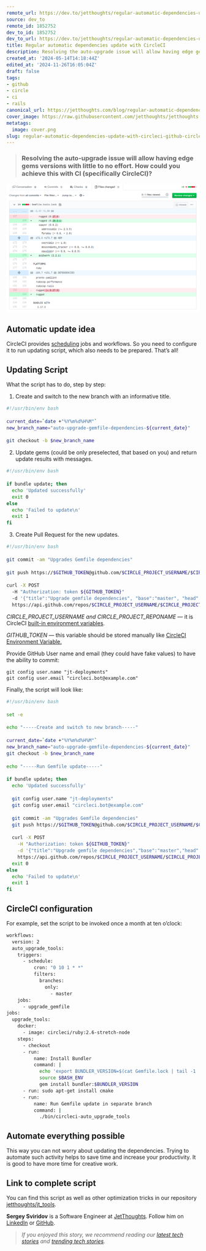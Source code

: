 ```yaml
---
remote_url: https://dev.to/jetthoughts/regular-automatic-dependencies-update-with-circleci-1ihf
source: dev_to
remote_id: 1852752
dev_to_id: 1852752
dev_to_url: https://dev.to/jetthoughts/regular-automatic-dependencies-update-with-circleci-1ihf
title: Regular automatic dependencies update with CircleCI
description: Resolving the auto-upgrade issue will allow having edge gems versions with little to no...
created_at: '2024-05-14T14:18:44Z'
edited_at: '2024-11-26T16:05:04Z'
draft: false
tags:
- github
- circle
- ci
- rails
canonical_url: https://jetthoughts.com/blog/regular-automatic-dependencies-update-with-circleci-github-circle/
cover_image: https://raw.githubusercontent.com/jetthoughts/jetthoughts.github.io/master/content/blog/regular-automatic-dependencies-update-with-circleci-github-circle/cover.png
metatags:
  image: cover.png
slug: regular-automatic-dependencies-update-with-circleci-github-circle
---
```

> ### Resolving the auto-upgrade issue will allow having edge gems versions with little to no effort. How could you achieve this with CI (specifically CircleCI)?

![](file_0.png)

## Automatic update idea

CircleCI provides [scheduling](https://support.circleci.com/hc/en-us/articles/115015481128-Scheduling-jobs-cron-for-builds-) jobs and workflows. So you need to configure it to run updating script, which also needs to be prepared. That’s all!

## Updating Script

What the script has to do, step by step:

 1. Create and switch to the new branch with an informative title.

```bash
#!/usr/bin/env bash

current_date=`date +"%Y%m%d%H%M"`
new_branch_name="auto-upgrade-gemfile-dependencies-${current_date}"

git checkout -b $new_branch_name
```

2. Update gems (could be only preselected, that based on you) and return update results with messages.

```bash
#!/usr/bin/env bash

if bundle update; then
  echo 'Updated successfully'
  exit 0
else
  echo 'Failed to update\n'
  exit 1
fi
```

3. Create Pull Request for the new updates.

```bash
#!/usr/bin/env bash

git commit -am "Upgrades Gemfile dependencies"

git push https://$GITHUB_TOKEN@github.com/$CIRCLE_PROJECT_USERNAME/$CIRCLE_PROJECT_REPONAME.git -f 

curl -X POST                                                                                                             \  
  -H "Authorization: token ${GITHUB_TOKEN}"                                                                              \  
  -d '{"title":"Upgrade gemfile dependencies", "base":"master", "head":"'$CIRCLE_PROJECT_USERNAME':'$new_branch_name'"}' \  
  https://api.github.com/repos/$CIRCLE_PROJECT_USERNAME/$CIRCLE_PROJECT_REPONAME/pulls
```

*CIRCLE_PROJECT_USERNAME and CIRCLE_PROJECT_REPONAME* — it is CircleCI [built-in environment variables](https://circleci.com/docs/2.0/env-vars/#built-in-environment-variables).

*GITHUB_TOKEN* — this variable should be stored manually like [CircleCI Environment Variable.](https://circleci.com/docs/2.0/env-vars/)

Provide GitHub User name and email (they could have fake values) to have the ability to commit:

    git config user.name "jt-deployments"  
    git config user.email "circleci.bot@example.com"

Finally, the script will look like:

```bash
#!/usr/bin/env bash

set -e

echo "-----Create and switch to new branch-----"

current_date=`date +"%Y%m%d%H%M"`
new_branch_name="auto-upgrade-gemfile-dependencies-${current_date}"
git checkout -b $new_branch_name

echo "-----Run Gemfile update-----"

if bundle update; then
  echo 'Updated successfully'

  git config user.name "jt-deployments"
  git config user.email "circleci.bot@example.com"

  git commit -am "Upgrades Gemfile dependencies"
  git push https://$GITHUB_TOKEN@github.com/$CIRCLE_PROJECT_USERNAME/$CIRCLE_PROJECT_REPONAME.git -f

  curl -X POST                                                                                                           \
    -H "Authorization: token ${GITHUB_TOKEN}"                                                                            \
    -d '{"title":"Upgrade gemfile dependencies","base":"master","head":"'$CIRCLE_PROJECT_USERNAME':'$new_branch_name'"}' \
    https://api.github.com/repos/$CIRCLE_PROJECT_USERNAME/$CIRCLE_PROJECT_REPONAME/pulls
  exit 0
else
  echo 'Failed to update\n'
  exit 1
fi
```

## CircleCI configuration

For example, set the script to be invoked once a month at ten o’clock:

```bash
workflows:
  version: 2
  auto_upgrade_tools:
    triggers:
      - schedule:
          cron: "0 10 1 * *"
          filters:
            branches:
              only:
                - master
    jobs:
      - upgrade_gemfile
jobs:
  upgrade_tools:
    docker:
      - image: circleci/ruby:2.6-stretch-node
    steps:
      - checkout
      - run:
          name: Install Bundler
          command: |
            echo 'export BUNDLER_VERSION=$(cat Gemfile.lock | tail -1 | tr -d " ")' >> $BASH_ENV
            source $BASH_ENV
            gem install bundler:$BUNDLER_VERSION
      - run: sudo apt-get install cmake
      - run:
          name: Run Gemfile update in separate branch
          command: |
            ./bin/circleci-auto_upgrade_tools
```

## Automate everything possible

This way you can not worry about updating the dependencies. Trying to automate such activity helps to save time and increase your productivity. It is good to have more time for creative work.

## Link to complete script

You can find this script as well as other optimization tricks in our repository [jetthoughts/jt_tools](https://github.com/jetthoughts/jt_tools/blob/master/lib/install/bin/circleci-auto_upgrade_tools).

**Sergey Sviridov** is a Software Engineer at [JetThoughts](https://www.jetthoughts.com/). Follow him on [LinkedIn](https://www.linkedin.com/in/sergey-sviridov-83007199) or [GitHub](https://github.com/SviridovSV).
> *If you enjoyed this story, we recommend reading our [latest tech stories](https://jtway.co/latest) and [trending tech stories](https://jtway.co/trending).*
